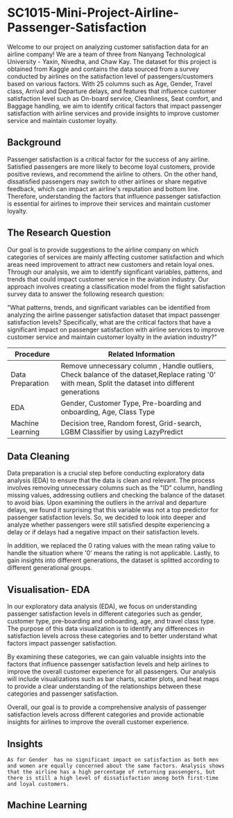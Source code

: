 # SC1015-Mini-Project-Airline-Passenger-Satisfaction

Welcome to our project on analyzing customer satisfaction data for an airline company! We are a team of three from Nanyang Technological University - Yaxin, Nivedha, and Chaw Kay. The dataset for this project is obtained from Kaggle and contains the data sourced from a survey conducted by airlines on the satisfaction level of passengers/customers based on various factors. With 25 columns such as Age, Gender, Travel class, Arrival and Departure delays, and features that influence customer satisfaction level such as On-board service, Cleanliness, Seat comfort, and Baggage handling, we aim to identify critical factors that impact passenger satisfaction with airline services and provide insights to improve customer service and maintain customer loyalty.






## Background

Passenger satisfaction is a critical factor for the success of any airline. Satisfied passengers are more likely to become loyal customers, provide positive reviews, and recommend the airline to others. On the other hand, dissatisfied passengers may switch to other airlines or share negative feedback, which can impact an airline's reputation and bottom line. Therefore, understanding the factors that influence passenger satisfaction is essential for airlines to improve their services and maintain customer loyalty.

## The Research Question

Our goal is to provide suggestions to the airline company on which categories of services are mainly affecting customer satisfaction and which areas need improvement to attract new customers and retain loyal ones. Through our analysis, we aim to identify significant variables, patterns, and trends that could impact customer service in the aviation industry. Our approach involves creating a classification model from the flight satisfaction survey data to answer the following research question:

"What patterns, trends, and significant variables can be identified from analyzing the airline passenger satisfaction dataset that impact passenger satisfaction levels? Specifically, what are the critical factors that have a significant impact on passenger satisfaction with airline services to improve customer service and maintain customer loyalty in the aviation industry?"

| Procedure | Related Information|
| ---------------- | ---------------- |
| Data Preparation  | Remove unnecessary column , Handle outliers, Check balance of the dataset,Replace rating '0' with mean, Split the dataset into different generations |
| EDA  | Gender, Customer Type, Pre-boarding and onboarding, Age, Class Type |
| Machine Learning  | Decision tree, Random forest, Grid-search, LGBM Classifier by using LazyPredict  |


## Data Cleaning 
Data preparation is a crucial step before conducting exploratory data analysis (EDA) to ensure that the data is clean and relevant. The process involves removing unnecessary columns such as the "ID" column, handling missing values, addressing outliers and checking the balance of the dataset to avoid bias. Upon examining the outliers in the arrival and departure delays, we found it surprising that this variable was not a top predictor for passenger satisfaction levels. So, we decided to look into deeper and analyze whether passengers were still satisfied despite experiencing a delay or if delays had a negative impact on their satisfaction levels.

In addition, we replaced the 0 rating values with the mean rating value to handle the situation where '0' means the rating is not applicable. Lastly, to gain insights into different generations, the dataset is splitted according to different generational groups.

## Visualisation- EDA

In our exploratory data analysis (EDA), we focus on understanding passenger satisfaction levels in different categories such as gender, customer type, pre-boarding and onboarding, age, and travel class type. The purpose of this data visualization is to identify any differences in satisfaction levels across these categories and to better understand what factors impact passenger satisfaction.

By examining these categories, we can gain valuable insights into the factors that influence passenger satisfaction levels and help airlines to improve the overall customer experience for all passengers. Our analysis will include visualizations such as bar charts, scatter plots, and heat maps to provide a clear understanding of the relationships between these categories and passenger satisfaction.

Overall, our goal is to provide a comprehensive analysis of passenger satisfaction levels across different categories and provide actionable insights for airlines to improve the overall customer experience.

## Insights
    As for Gender  has no significant impact on satisfaction as both men and women are equally concerned about the same factors. Analysis shows that the airline has a high percentage of returning passengers, but there is still a high level of dissatisfaction among both first-time and loyal customers.


## Machine Learning





